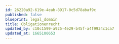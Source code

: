 ```yaml
---
id: 26220a92-619e-4eab-8917-0c5d78abaf9c
published: false
blueprint: legal_domain
title: Obligationenrecht
updated_by: c10c1599-a925-4e29-b45f-a4f9934c1ca7
updated_at: 1665100653
---
```

